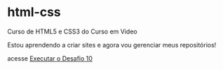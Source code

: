 # html-css
 Curso de HTML5 e CSS3 do Curso em Video

 Estou aprendendo a criar sites e agora vou gerenciar meus repositórios!
 
 acesse
 <a href="https://ivancf-bezerra.github.io/html-css/Desafios/10/Desafio.html" target="_blank">Executar o Desafio 10</a>
